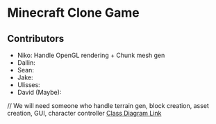 # Minecraft Clone Game
## Contributors
- Niko: Handle OpenGL rendering + Chunk mesh gen
- Dallin:
- Sean:
- Jake:
- Ulisses:
- David (Maybe): 

// We will need someone who handle terrain gen, block creation, asset creation, GUI, character controller
[Class Diagram Link](https://docs.google.com/drawings/d/1Rja5TI8MIqJgnk-PyeSCaD919eVHrKPN3KJQktHV5DI/edit?usp=sharing)